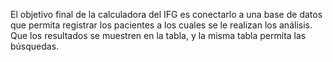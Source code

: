El objetivo final de la calculadora del IFG es conectarlo a una base de datos que permita registrar los pacientes a los cuales se le realizan los análisis. Que los resultados se muestren en la tabla, y la misma tabla permita las búsquedas.
